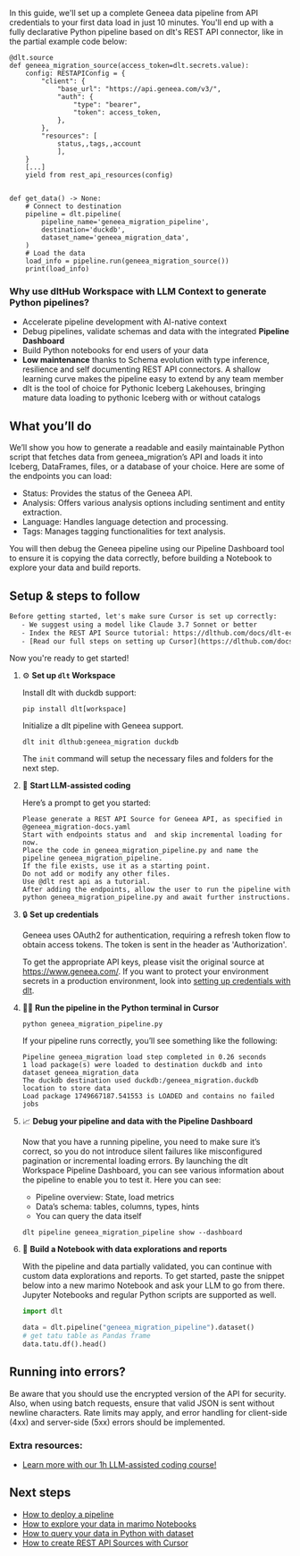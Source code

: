 In this guide, we'll set up a complete Geneea data pipeline from API credentials to your first data load in just 10 minutes. You'll end up with a fully declarative Python pipeline based on dlt's REST API connector, like in the partial example code below:

```python-outcome
@dlt.source
def geneea_migration_source(access_token=dlt.secrets.value):
    config: RESTAPIConfig = {
        "client": {
            "base_url": "https://api.geneea.com/v3/",
            "auth": {
                "type": "bearer",
                "token": access_token,
            },
        },
        "resources": [
            status,,tags,,account
            ],
    }
    [...]
    yield from rest_api_resources(config)


def get_data() -> None:
    # Connect to destination
    pipeline = dlt.pipeline(
        pipeline_name='geneea_migration_pipeline',
        destination='duckdb',
        dataset_name='geneea_migration_data', 
    )
    # Load the data
    load_info = pipeline.run(geneea_migration_source())
    print(load_info) 
```

### Why use dltHub Workspace with LLM Context to generate Python pipelines?

- Accelerate pipeline development with AI-native context
- Debug pipelines, validate schemas and data with the integrated **Pipeline Dashboard**
- Build Python notebooks for end users of your data
- **Low maintenance** thanks to Schema evolution with type inference, resilience and self documenting REST API connectors. A shallow learning curve makes the pipeline easy to extend by any team member
- dlt is the tool of choice for Pythonic Iceberg Lakehouses, bringing mature data loading to pythonic Iceberg with or without catalogs

## What you’ll do

We’ll show you how to generate a readable and easily maintainable Python script that fetches data from geneea_migration’s API and loads it into Iceberg, DataFrames, files, or a database of your choice. Here are some of the endpoints you can load:

- Status: Provides the status of the Geneea API.
- Analysis: Offers various analysis options including sentiment and entity extraction.
- Language: Handles language detection and processing.
- Tags: Manages tagging functionalities for text analysis.

You will then debug the Geneea pipeline using our Pipeline Dashboard tool to ensure it is copying the data correctly, before building a Notebook to explore your data and build reports.

## Setup & steps to follow

```default
Before getting started, let's make sure Cursor is set up correctly:
   - We suggest using a model like Claude 3.7 Sonnet or better
   - Index the REST API Source tutorial: https://dlthub.com/docs/dlt-ecosystem/verified-sources/rest_api/ and add it to context as **@dlt rest api**
   - [Read our full steps on setting up Cursor](https://dlthub.com/docs/dlt-ecosystem/llm-tooling/cursor-restapi#23-configuring-cursor-with-documentation)
```

Now you're ready to get started!

1. ⚙️ **Set up `dlt` Workspace**
    
    Install dlt with duckdb support:
    ```shell
    pip install dlt[workspace]
    ```

    Initialize a dlt pipeline with Geneea support.
    ```shell
    dlt init dlthub:geneea_migration duckdb
    ```

    The `init` command will setup the necessary files and folders for the next step.
    
2. 🤠 **Start LLM-assisted coding**
    
    Here’s a prompt to get you started:
    
    ```prompt
    Please generate a REST API Source for Geneea API, as specified in @geneea_migration-docs.yaml 
    Start with endpoints status and  and skip incremental loading for now. 
    Place the code in geneea_migration_pipeline.py and name the pipeline geneea_migration_pipeline. 
    If the file exists, use it as a starting point. 
    Do not add or modify any other files. 
    Use @dlt rest api as a tutorial. 
    After adding the endpoints, allow the user to run the pipeline with python geneea_migration_pipeline.py and await further instructions.
    ```

    
3. 🔒 **Set up credentials** 
    
    Geneea uses OAuth2 for authentication, requiring a refresh token flow to obtain access tokens. The token is sent in the header as 'Authorization'.
    
    To get the appropriate API keys, please visit the original source at https://www.geneea.com/.
    If you want to protect your environment secrets in a production environment, look into [setting up credentials with dlt](https://dlthub.com/docs/walkthroughs/add_credentials).
    
4. 🏃‍♀️ **Run the pipeline in the Python terminal in Cursor**
    
    ```shell
    python geneea_migration_pipeline.py
    ```
    
    If your pipeline runs correctly, you’ll see something like the following:
    
    ```shell
    Pipeline geneea_migration load step completed in 0.26 seconds
    1 load package(s) were loaded to destination duckdb and into dataset geneea_migration_data
    The duckdb destination used duckdb:/geneea_migration.duckdb location to store data
    Load package 1749667187.541553 is LOADED and contains no failed jobs
    ```
    
5. 📈 **Debug your pipeline and data with the Pipeline Dashboard**

    Now that you have a running pipeline, you need to make sure it’s correct, so you do not introduce silent failures like misconfigured pagination or incremental loading errors. By launching the dlt Workspace Pipeline Dashboard, you can see various information about the pipeline to enable you to test it. Here you can see:
    - Pipeline overview: State, load metrics
    - Data’s schema: tables, columns, types, hints
    - You can query the data itself
    
    ```shell
    dlt pipeline geneea_migration_pipeline show --dashboard
    ```
    
6. 🐍 **Build a Notebook with data explorations and reports**

    With the pipeline and data partially validated, you can continue with custom data explorations and reports. To get started, paste the snippet below into a new marimo Notebook and ask your LLM to go from there. Jupyter Notebooks and regular Python scripts are supported as well.

    
    ```python
    import dlt

   data = dlt.pipeline("geneea_migration_pipeline").dataset()
   # get tatu table as Pandas frame
   data.tatu.df().head()
    ```

## Running into errors?

Be aware that you should use the encrypted version of the API for security. Also, when using batch requests, ensure that valid JSON is sent without newline characters. Rate limits may apply, and error handling for client-side (4xx) and server-side (5xx) errors should be implemented.

### Extra resources:

- [Learn more with our 1h LLM-assisted coding course!](https://www.youtube.com/watch?v=GGid70rnJuM)

## Next steps

- [How to deploy a pipeline](https://dlthub.com/docs/walkthroughs/deploy-a-pipeline)
- [How to explore your data in marimo Notebooks](https://dlthub.com/docs/general-usage/dataset-access/marimo)
- [How to query your data in Python with dataset](https://dlthub.com/docs/general-usage/dataset-access/dataset)
- [How to create REST API Sources with Cursor](https://dlthub.com/docs/dlt-ecosystem/llm-tooling/cursor-restapi)